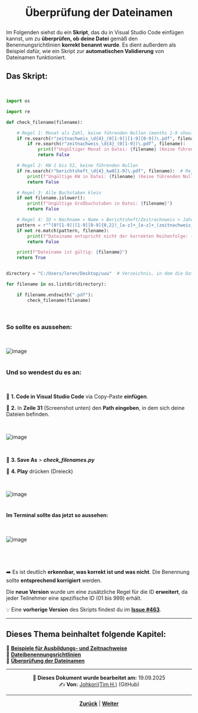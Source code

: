 # <p align="center">Überprüfung der Dateinamen</p>

Im Folgenden siehst du ein **Skript**, das du in Visual Studio Code einfügen kannst, um zu **überprüfen, ob deine Datei** gemäß den Benennungsrichtlinien **korrekt benannt wurde**. Es dient außerdem als Beispiel dafür, wie ein Skript zur **automatischen Validierung** von Dateinamen funktioniert.

## Das Skript:
<br>

```python
import os

import re

def check_filename(filename):

    # Regel 1: Monat als Zahl, keine führenden Nullen (months 1-9 should not have leading zeros)
    if re.search(r"zeitnachweis_\d{4}_(0[1-9]|[1-9][0-9])\.pdf", filename):
        if re.search(r"zeitnachweis_\d{4}_(0[1-9])\.pdf", filename):
            print(f"Ungültiger Monat in Datei: {filename} (Keine führenden Nullen erlaubt)")
            return False

    # Regel 2: KW 1 bis 52, keine führenden Nullen
    if re.search(r"berichtsheft_\d{4}_kw0[1-9]\.pdf", filename):  # Reject weeks with leading zero
        print(f"Ungültige KW in Datei: {filename} (Keine führenden Nullen erlaubt)")
        return False

    # Regel 3: Alle Buchstaben klein
    if not filename.islower():
        print(f"Ungültige Großbuchstaben in Datei: {filename}")
        return False

    # Regel 4: ID > Nachname > Name > Berichtsheft/Zeitrachnweis > Jahr > KW/Monat
    pattern = r"^(0?[1-9]|[1-9][0-9]{0,2})_[a-z]+_[a-z]+_(zeitnachweis_\d{4}_([1-9]|1[0-2])|berichtsheft_\d{4}_kw[1-5]?[0-9])\.pdf$"
    if not re.match(pattern, filename):
        print(f"Dateiname entspricht nicht der korrekten Reihenfolge: {filename}")
        return False

    print(f"Dateiname ist gültig: {filename}")
    return True


directory = "C:/Users/loren/Desktop/uuu"  # Verzeichnis, in dem die Dateien sind

for filename in os.listdir(directory):

    if filename.endswith(".pdf"):
        check_filename(filename)
```
<br>

### So sollte es aussehen:

<br>

![image](https://github.com/user-attachments/assets/ac00367f-542f-48ca-80ef-7af5ef06cc0d)

#

### Und so wendest du es an:
<br>

🎯 **1. Code in Visual Studio Code** via Copy-Paste **einfügen**.

🎯 **2.** In **Zeile 31** (Screenshot unten) den **Path eingeben**, in dem sich deine Dateien befinden.

<br>

![image](https://github.com/user-attachments/assets/5950250a-443e-4cd2-87e2-b8e4c36b45fd)

<br>

🎯 **3. Save As** > ***check_filenames.py***

🎯 **4. Play** drücken (Dreieck)

<br>

![image](https://github.com/user-attachments/assets/985e8e4d-6826-44f9-9d5a-23fcb74f3930)

#

#### Im Terminal sollte das jetzt so aussehen:

<br>

![image](https://github.com/user-attachments/assets/3ee0c843-075b-4fe5-ab45-ec3f27257491)

<br>

#

➡️ Es ist deutlich **erkennbar, was korrekt ist und was nicht**. Die Benennung sollte **entsprechend korrigiert** werden.

Die **neue Version** wurde um eine zusätzliche Regel für die ID **erweitert**, da jeder Teilnehmer eine spezifische ID (01 bis 999) erhält. 

💡 Eine **vorherige Version** des Skripts findest du im [**Issue #463**](
https://github.com/NADOOIT/NADOO-Launchpad/issues/463).

---

**Dieses Thema beinhaltet folgende Kapitel:**
---

🔹 [**Beispiele für Ausbildungs- und Zeitnachweise**](/docs/01-organisation/02-zeit_und_ausbildungsnachweise/01-beispiele/README.md) </br>
🔹 [**Dateibenennungsrichtlinien**](/docs/01-organisation/02-zeit_und_ausbildungsnachweise/02-dateibenennung/README.md) </br>
🔹 [**Überprüfung der Dateinamen**](/docs/01-organisation/02-zeit_und_ausbildungsnachweise/03-ueberpruefung/README.md) </br>

---

<p align="center">
📅 <strong>Dieses Dokument wurde bearbeitet am:</strong> 19.09.2025
<br>
✍️ <strong>Von:</strong> <a href="https://github.com/johkori">Johkori(Tim H.)</a> (GitHub)
</p>

---

<p align="center">
<a href="/docs/01-organisation/02-zeit_und_ausbildungsnachweise/02-dateibenennung/README.md"><strong>Zurück</strong></a> | 
<a href="/docs/01-organisation/03-arbeits_und_pausenzeiten/README.md"><strong>Weiter</strong></a>
</p>
